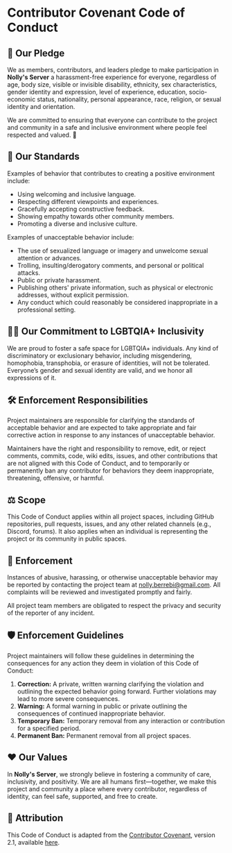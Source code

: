 # Contributor Covenant Code of Conduct

## 🌈 Our Pledge
We as members, contributors, and leaders pledge to make participation in **Nolly's Server** a harassment-free experience for everyone, regardless of age, body size, visible or invisible disability, ethnicity, sex characteristics, gender identity and expression, level of experience, education, socio-economic status, nationality, personal appearance, race, religion, or sexual identity and orientation.

We are committed to ensuring that everyone can contribute to the project and community in a safe and inclusive environment where people feel respected and valued. 💖


## 💼 Our Standards
Examples of behavior that contributes to creating a positive environment include:
- Using welcoming and inclusive language.
- Respecting different viewpoints and experiences.
- Gracefully accepting constructive feedback.
- Showing empathy towards other community members.
- Promoting a diverse and inclusive culture.

Examples of unacceptable behavior include:
- The use of sexualized language or imagery and unwelcome sexual attention or advances.
- Trolling, insulting/derogatory comments, and personal or political attacks.
- Public or private harassment.
- Publishing others' private information, such as physical or electronic addresses, without explicit permission.
- Any conduct which could reasonably be considered inappropriate in a professional setting.


## 🏳️‍🌈 Our Commitment to LGBTQIA+ Inclusivity
We are proud to foster a safe space for LGBTQIA+ individuals. Any kind of discriminatory or exclusionary behavior, including misgendering, homophobia, transphobia, or erasure of identities, will not be tolerated. Everyone’s gender and sexual identity are valid, and we honor all expressions of it.


## 🛠️ Enforcement Responsibilities
Project maintainers are responsible for clarifying the standards of acceptable behavior and are expected to take appropriate and fair corrective action in response to any instances of unacceptable behavior.

Maintainers have the right and responsibility to remove, edit, or reject comments, commits, code, wiki edits, issues, and other contributions that are not aligned with this Code of Conduct, and to temporarily or permanently ban any contributor for behaviors they deem inappropriate, threatening, offensive, or harmful.


## ⚖️ Scope
This Code of Conduct applies within all project spaces, including GitHub repositories, pull requests, issues, and any other related channels (e.g., Discord, forums). It also applies when an individual is representing the project or its community in public spaces.


## 🚨 Enforcement
Instances of abusive, harassing, or otherwise unacceptable behavior may be reported by contacting the project team at [nolly.berrebi@gmail.com](mailto:nolly.berrebi@gmail.com). All complaints will be reviewed and investigated promptly and fairly.

All project team members are obligated to respect the privacy and security of the reporter of any incident.


## 🛡️ Enforcement Guidelines
Project maintainers will follow these guidelines in determining the consequences for any action they deem in violation of this Code of Conduct:
1. **Correction:** A private, written warning clarifying the violation and outlining the expected behavior going forward. Further violations may lead to more severe consequences.
2. **Warning:** A formal warning in public or private outlining the consequences of continued inappropriate behavior.
3. **Temporary Ban:** Temporary removal from any interaction or contribution for a specified period.
4. **Permanent Ban:** Permanent removal from all project spaces.


## ❤️ Our Values
In **Nolly's Server**, we strongly believe in fostering a community of care, inclusivity, and positivity. We are all humans first—together, we make this project and community a place where every contributor, regardless of identity, can feel safe, supported, and free to create.


## 💬 Attribution
This Code of Conduct is adapted from the [Contributor Covenant](https://www.contributor-covenant.org/), version 2.1, available [here](https://www.contributor-covenant.org/version/2/1/code_of_conduct/).